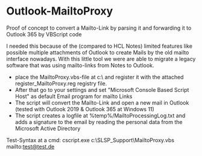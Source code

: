 # Outlook-MailtoProxy
Proof of concept to convert a Mailto-Link by parsing it and forwarding it to Outlook 365 by VBScript code

I needed this because of the (compared to HCL Notes) limited features like possible multiple attachments of Outlook to create Mails by the old mailto interface nowadays.
With this little tool we were are able to migrate a legacy software that was using mailto-links from Notes to Outlook.

- place the MailtoProxy.vbs-file at c:\ and register it with the attached register_MailtoProxy.reg registry file.
- After that go to your settings and set "Microsoft Console Based Script Host" as default Email program for mailto Links
- The script will convert the Mailto-Link and open a new mail in Outlook (tested with Outlook 2019 & Outlook 365 at Windows 11)
- The script creates a logfile at %temp%/MailtoProcessingLog.txt and adds a signature to the email by reading the personal data from the Microsoft Active Directory
  
Test-Syntax at a cmd:
cscript.exe c:\SLSP_Support\MailtoProxy.vbs mailto:test@test.de


